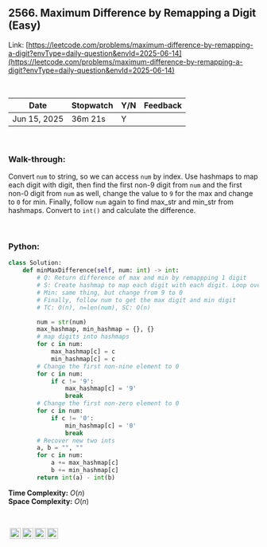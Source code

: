 ## 2566. Maximum Difference by Remapping a Digit (Easy)

Link: [https://leetcode.com/problems/maximum-difference-by-remapping-a-digit?envType=daily-question&envId=2025-06-14](https://leetcode.com/problems/maximum-difference-by-remapping-a-digit?envType=daily-question&envId=2025-06-14)

<br>

|Date|Stopwatch|Y/N|Feedback|
|---|---|---|----------|
|Jun 15, 2025|36m 21s|Y||

<br>

### Walk-through: 
Convert `num` to string, so we can access `num` by index. Use hashmaps to map each digit with digit, then find the first non-9 digit from `num` and the first non-0 digit from `num` as well, change the value to `9` for the max and change to `0` for min. Finally, follow `num` again to find max_str and min_str from hashmaps. Convert to `int()` and calculate the difference.

<br>

### Python:
```python
class Solution:
    def minMaxDifference(self, num: int) -> int:
        # Q: Return difference of max and min by remappping 1 digit
        # S: Create hashmap to map each digit with each digit. Loop over num to find max, if num[0] != '9', change the value of num[0] in hashmap to 9. Otherwise, find the non9 element and change the value to 9
        # Min: same thing, but change from 9 to 0
        # Finally, follow num to get the max digit and min digit
        # TC: O(n), n=len(num), SC: O(n)

        num = str(num)
        max_hashmap, min_hashmap = {}, {}
        # map digits into hashmaps
        for c in num:
            max_hashmap[c] = c
            min_hashmap[c] = c
        # Change the first non-nine element to 0
        for c in num:
            if c != '9':
                max_hashmap[c] = '9'
                break
        # Change the first non-zero element to 0
        for c in num:
            if c != '0':
                min_hashmap[c] = '0'
                break
        # Recover new two ints
        a, b = "", ""
        for c in num:
            a += max_hashmap[c]
            b += min_hashmap[c]
        return int(a) - int(b)
```
**Time Complexity:** $O(n)$ <br>
**Space Complexity:** $O(n)$

<br>

<img style="height:22px!important;margin-left:3px;vertical-align:text-bottom;" src="https://mirrors.creativecommons.org/presskit/icons/cc.svg?ref=chooser-v1" alt="CC BY-NC-SA" title="CC BY-NC-SA"><img style="height:22px!important;margin-left:3px;vertical-align:text-bottom;" src="https://mirrors.creativecommons.org/presskit/icons/by.svg?ref=chooser-v1" alt="BY: credit must be given to the creator" title="BY: credit must be given to the creator"><img style="height:22px!important;margin-left:3px;vertical-align:text-bottom;" src="https://mirrors.creativecommons.org/presskit/icons/nc.svg?ref=chooser-v1" alt="NC: Only noncommercial uses of the work are permitted" title="NC: Only noncommercial uses of the work are permitted"><img style="height:22px!important;margin-left:3px;vertical-align:text-bottom;" src="https://mirrors.creativecommons.org/presskit/icons/sa.svg?ref=chooser-v1" alt="SA: Adaptations must be shared under the same terms" title="SA: Adaptations must be shared under the same terms">